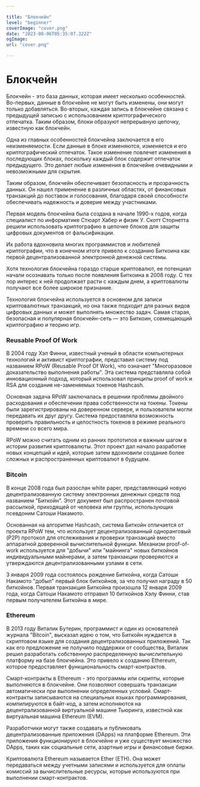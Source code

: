 ```yaml
---

title: "Блокчейн"
level: "beginner"
coverImage: "cover.png"
date: "2023-08-06T05:35:07.322Z"
ogImage:
url: "cover.png"

---
```

# Блокчейн
  
Блокчейн - это база данных, которая имеет несколько особенностей. Во-первых, данные в блокчейне не могут быть изменены, они могут только добавляться. Во-вторых, каждая запись в блокчейне связана с предыдущей записью с использованием криптографического отпечатка. Таким образом, блоки образуют непрерывную цепочку, известную как блокчейн.

Одна из главных особенностей блокчейна заключается в его неизменяемости. Если данные в блоке изменяются, изменяется и его криптографический отпечаток. Такое изменение повлечет изменения в последующих блоках, поскольку каждый блок содержит отпечаток предыдущего. Это делает любые изменения в блокчейне очевидными и невозможными для скрытия.

Таким образом, блокчейн обеспечивает безопасность и прозрачность данных. Он нашел применение в различных областях, от финансовых транзакций до поставок и голосования, благодаря своей способности обеспечивать надежность и доверие между участниками.

Первая модель блокчейна была создана в начале 1990-х годов, когда специалист по информатике Стюарт Хабер и физик У. Скотт Сторнетта решили использовать криптографию в цепочке блоков для защиты цифровых документов от фальсификации.

Их работа вдохновила многих программистов и любителей криптографии, что в конечном итоге привело к созданию Биткоина как первой децентрализованной электронной денежной системы.

Хотя технология блокчейна гораздо старше криптовалют, ее потенциал начали осознавать только после появления Биткоина в 2008 году. С тех пор интерес к ней продолжает расти с каждым днем, а криптовалюты получают все более широкое признание.

Технология блокчейна используется в основном для записи криптовалютных транзакций, но она также подходит для разных видов цифровых данных и может выполнять множество задач. Самая старая, безопасная и популярная блокчейн-сеть — это Биткоин, совмещающий криптографию и  теорию игр.

### Reusable Proof Of Work
  
В 2004 году Хэл Финни, известный ученый в области компьютерных технологий и активист криптографии, представил систему под названием RPoW (Reusable Proof Of Work), что означает "Многоразовое доказательство выполнения работы". Эта система представляла собой инновационный подход, который использовал принципы proof of work и RSA для создания не-заменяемых токенов Hashcash.

Основная задача RPoW заключалась в решении проблемы двойного расходования и обеспечении права собственности на токены. Токены были зарегистрированы на доверенном сервере, и пользователи могли передавать их друг другу. Система предоставляла возможность проверять правильность и целостность токенов в режиме реального времени со всего мира.

RPoW можно считать одним из ранних прототипов и важным шагом в истории развития криптовалюты. Этот проект дал начало разработке новых концепций и идей, которые затем вдохновили создание более сложных и распространенных криптовалют в будущем.

### Bitcoin
В конце 2008 года был разослан white paper, представляющий новую децентрализованную систему электронных денежных средств под названием "Биткойн". Этот документ был распространен почтовой рассылкой, приходящей от человека или группы, использующих псевдоним Сатоши Накамото.

Основанная на алгоритме Hashcash, система Биткойн отличается от проекта RPoW тем, что использует децентрализованный одноранговый (P2P) протокол для отслеживания и проверки транзакций вместо аппаратной доверенной вычислительной функции. Механизм proof-of-work используется для "добычи" или "майнинга" новых биткойнов индивидуальными майнерами, а затем транзакции проверяются и утверждаются децентрализованными узлами в сети.

3 января 2009 года состоялось рождение Биткойна, когда Сатоши Накамото "добыл" первый блок биткойнов, за что получил награду в 50 биткойнов. Первая транзакция Биткойна произошла 12 января 2009 года, когда Сатоши Накамото отправил 10 биткойнов Хэлу Финни, став первым получателем Биткойна в мире.

### Ethereum
В 2013 году Виталик Бутерин, программист и один из основателей журнала "Bitcoin", высказал идею о том, что Биткойн нуждается в скриптовом языке для создания децентрализованных приложений. Так как его предложение не получило поддержки от сообщества, Виталик решил разработать собственную распределенную вычислительную платформу на базе блокчейна. Это привело к созданию Ethereum, которое предоставляет функциональность смарт-контрактов.

Смарт-контракты в Ethereum - это программы или скрипты, которые выполняются в блокчейне. Они позволяют совершать транзакции автоматически при выполнении определенных условий. Смарт-контракты записываются на специальных языках программирования, компилируются в байт-код, а затем исполняются на децентрализованной виртуальной машине Тьюринга, известной как виртуальная машина Ethereum (EVM).

Разработчики могут также создавать и публиковать децентрализованные приложения (DApps) на платформе Ethereum. Эти приложения функционируют в блокчейне и уже существует множество DApps, таких как социальные сети, азартные игры и финансовые биржи.

Криптовалюта Ethereum называется Ether (ETH). Она может передаваться между учетными записями и используется для оплаты комиссий за вычислительные ресурсы, которые используются при выполнении смарт-контрактов.


<!--stackedit_data:
eyJoaXN0b3J5IjpbNTMxMjUzODE2XX0=
-->